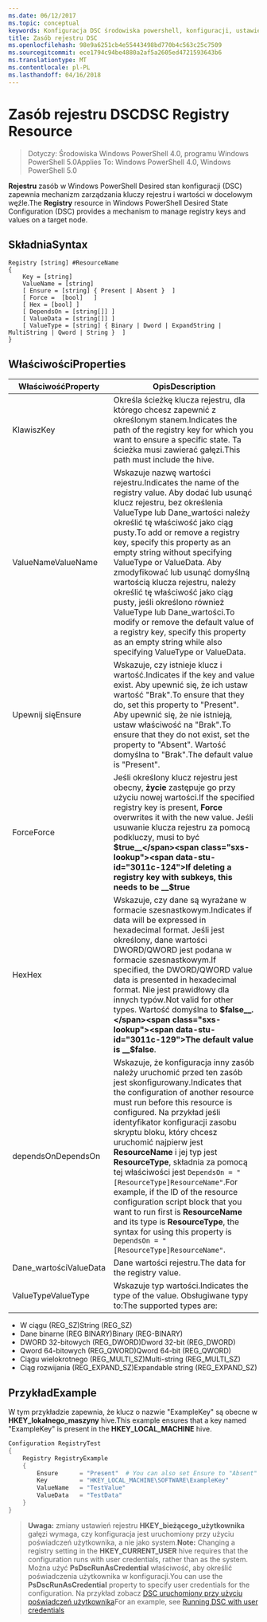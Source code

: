 ```yaml
---
ms.date: 06/12/2017
ms.topic: conceptual
keywords: Konfiguracja DSC środowiska powershell, konfiguracji, ustawienia
title: Zasób rejestru DSC
ms.openlocfilehash: 98e9a6251cb4e55443498bd770b4c563c25c7509
ms.sourcegitcommit: ece1794c94be4880a2af5a2605ed4721593643b6
ms.translationtype: MT
ms.contentlocale: pl-PL
ms.lasthandoff: 04/16/2018
---
```

# <a name="dsc-registry-resource"></a><span data-ttu-id="3011c-103">Zasób rejestru DSC</span><span class="sxs-lookup"><span data-stu-id="3011c-103">DSC Registry Resource</span></span>

> <span data-ttu-id="3011c-104">Dotyczy: Środowiska Windows PowerShell 4.0, programu Windows PowerShell 5.0</span><span class="sxs-lookup"><span data-stu-id="3011c-104">Applies To: Windows PowerShell 4.0, Windows PowerShell 5.0</span></span>

<span data-ttu-id="3011c-105">**Rejestru** zasób w Windows PowerShell Desired stan konfiguracji (DSC) zapewnia mechanizm zarządzania kluczy rejestru i wartości w docelowym węźle.</span><span class="sxs-lookup"><span data-stu-id="3011c-105">The **Registry** resource in Windows PowerShell Desired State Configuration (DSC) provides a mechanism to manage registry keys and values on a target node.</span></span>

## <a name="syntax"></a><span data-ttu-id="3011c-106">Składnia</span><span class="sxs-lookup"><span data-stu-id="3011c-106">Syntax</span></span>

```
Registry [string] #ResourceName
{
    Key = [string]
    ValueName = [string]
    [ Ensure = [string] { Present | Absent }  ]
    [ Force =  [bool]   ]
    [ Hex = [bool] ]
    [ DependsOn = [string[]] ]
    [ ValueData = [string[]] ]
    [ ValueType = [string] { Binary | Dword | ExpandString | MultiString | Qword | String }  ]
}
```

## <a name="properties"></a><span data-ttu-id="3011c-107">Właściwości</span><span class="sxs-lookup"><span data-stu-id="3011c-107">Properties</span></span>
|  <span data-ttu-id="3011c-108">Właściwość</span><span class="sxs-lookup"><span data-stu-id="3011c-108">Property</span></span>  |  <span data-ttu-id="3011c-109">Opis</span><span class="sxs-lookup"><span data-stu-id="3011c-109">Description</span></span>   |
|---|---|
| <span data-ttu-id="3011c-110">Klawisz</span><span class="sxs-lookup"><span data-stu-id="3011c-110">Key</span></span>| <span data-ttu-id="3011c-111">Określa ścieżkę klucza rejestru, dla którego chcesz zapewnić z określonym stanem.</span><span class="sxs-lookup"><span data-stu-id="3011c-111">Indicates the path of the registry key for which you want to ensure a specific state.</span></span> <span data-ttu-id="3011c-112">Ta ścieżka musi zawierać gałęzi.</span><span class="sxs-lookup"><span data-stu-id="3011c-112">This path must include the hive.</span></span>|
| <span data-ttu-id="3011c-113">ValueName</span><span class="sxs-lookup"><span data-stu-id="3011c-113">ValueName</span></span>| <span data-ttu-id="3011c-114">Wskazuje nazwę wartości rejestru.</span><span class="sxs-lookup"><span data-stu-id="3011c-114">Indicates the name of the registry value.</span></span> <span data-ttu-id="3011c-115">Aby dodać lub usunąć klucz rejestru, bez określenia ValueType lub Dane_wartości należy określić tę właściwość jako ciąg pusty.</span><span class="sxs-lookup"><span data-stu-id="3011c-115">To add or remove a registry key, specify this property as an empty string without specifying ValueType or ValueData.</span></span> <span data-ttu-id="3011c-116">Aby zmodyfikować lub usunąć domyślną wartością klucza rejestru, należy określić tę właściwość jako ciąg pusty, jeśli określono również ValueType lub Dane_wartości.</span><span class="sxs-lookup"><span data-stu-id="3011c-116">To modify or remove the default value of a registry key, specify this property as an empty string while also specifying ValueType or ValueData.</span></span>|
| <span data-ttu-id="3011c-117">Upewnij się</span><span class="sxs-lookup"><span data-stu-id="3011c-117">Ensure</span></span>| <span data-ttu-id="3011c-118">Wskazuje, czy istnieje klucz i wartość.</span><span class="sxs-lookup"><span data-stu-id="3011c-118">Indicates if the key and value exist.</span></span> <span data-ttu-id="3011c-119">Aby upewnić się, że ich ustaw wartość "Brak".</span><span class="sxs-lookup"><span data-stu-id="3011c-119">To ensure that they do, set this property to "Present".</span></span> <span data-ttu-id="3011c-120">Aby upewnić się, że nie istnieją, ustaw właściwość na "Brak".</span><span class="sxs-lookup"><span data-stu-id="3011c-120">To ensure that they do not exist, set the property to "Absent".</span></span> <span data-ttu-id="3011c-121">Wartość domyślna to "Brak".</span><span class="sxs-lookup"><span data-stu-id="3011c-121">The default value is "Present".</span></span>|
| <span data-ttu-id="3011c-122">Force</span><span class="sxs-lookup"><span data-stu-id="3011c-122">Force</span></span>| <span data-ttu-id="3011c-123">Jeśli określony klucz rejestru jest obecny, __życie__ zastępuje go przy użyciu nowej wartości.</span><span class="sxs-lookup"><span data-stu-id="3011c-123">If the specified registry key is present, __Force__ overwrites it with the new value.</span></span> <span data-ttu-id="3011c-124">Jeśli usuwanie klucza rejestru za pomocą podkluczy, musi to być __$true__</span><span class="sxs-lookup"><span data-stu-id="3011c-124">If deleting a registry key with subkeys, this needs to be __$true__</span></span>|
| <span data-ttu-id="3011c-125">Hex</span><span class="sxs-lookup"><span data-stu-id="3011c-125">Hex</span></span>| <span data-ttu-id="3011c-126">Wskazuje, czy dane są wyrażane w formacie szesnastkowym.</span><span class="sxs-lookup"><span data-stu-id="3011c-126">Indicates if data will be expressed in hexadecimal format.</span></span> <span data-ttu-id="3011c-127">Jeśli jest określony, dane wartości DWORD/QWORD jest podana w formacie szesnastkowym.</span><span class="sxs-lookup"><span data-stu-id="3011c-127">If specified, the DWORD/QWORD value data is presented in hexadecimal format.</span></span> <span data-ttu-id="3011c-128">Nie jest prawidłowy dla innych typów.</span><span class="sxs-lookup"><span data-stu-id="3011c-128">Not valid for other types.</span></span> <span data-ttu-id="3011c-129">Wartość domyślna to __$false__.</span><span class="sxs-lookup"><span data-stu-id="3011c-129">The default value is __$false__.</span></span>|
| <span data-ttu-id="3011c-130">dependsOn</span><span class="sxs-lookup"><span data-stu-id="3011c-130">DependsOn</span></span>| <span data-ttu-id="3011c-131">Wskazuje, że konfiguracja inny zasób należy uruchomić przed ten zasób jest skonfigurowany.</span><span class="sxs-lookup"><span data-stu-id="3011c-131">Indicates that the configuration of another resource must run before this resource is configured.</span></span> <span data-ttu-id="3011c-132">Na przykład jeśli identyfikator konfiguracji zasobu skryptu bloku, który chcesz uruchomić najpierw jest __ResourceName__ i jej typ jest __ResourceType__, składnia za pomocą tej właściwości jest `DependsOn = "[ResourceType]ResourceName"`.</span><span class="sxs-lookup"><span data-stu-id="3011c-132">For example, if the ID of the resource configuration script block that you want to run first is __ResourceName__ and its type is __ResourceType__, the syntax for using this property is `DependsOn = "[ResourceType]ResourceName"`.</span></span>|
| <span data-ttu-id="3011c-133">Dane_wartości</span><span class="sxs-lookup"><span data-stu-id="3011c-133">ValueData</span></span>| <span data-ttu-id="3011c-134">Dane wartości rejestru.</span><span class="sxs-lookup"><span data-stu-id="3011c-134">The data for the registry value.</span></span>|
| <span data-ttu-id="3011c-135">ValueType</span><span class="sxs-lookup"><span data-stu-id="3011c-135">ValueType</span></span>| <span data-ttu-id="3011c-136">Wskazuje typ wartości.</span><span class="sxs-lookup"><span data-stu-id="3011c-136">Indicates the type of the value.</span></span> <span data-ttu-id="3011c-137">Obsługiwane typy to:</span><span class="sxs-lookup"><span data-stu-id="3011c-137">The supported types are:</span></span>
<ul><li><span data-ttu-id="3011c-138">W ciągu (REG_SZ)</span><span class="sxs-lookup"><span data-stu-id="3011c-138">String (REG_SZ)</span></span></li>


<li><span data-ttu-id="3011c-139">Dane binarne (REG BINARY)</span><span class="sxs-lookup"><span data-stu-id="3011c-139">Binary (REG-BINARY)</span></span></li>


<li><span data-ttu-id="3011c-140">DWORD 32-bitowych (REG_DWORD)</span><span class="sxs-lookup"><span data-stu-id="3011c-140">Dword 32-bit (REG_DWORD)</span></span></li>


<li><span data-ttu-id="3011c-141">Qword 64-bitowych (REG_QWORD)</span><span class="sxs-lookup"><span data-stu-id="3011c-141">Qword 64-bit (REG_QWORD)</span></span></li>


<li><span data-ttu-id="3011c-142">Ciągu wielokrotnego (REG_MULTI_SZ)</span><span class="sxs-lookup"><span data-stu-id="3011c-142">Multi-string (REG_MULTI_SZ)</span></span></li>


<li><span data-ttu-id="3011c-143">Ciąg rozwijania (REG_EXPAND_SZ)</span><span class="sxs-lookup"><span data-stu-id="3011c-143">Expandable string (REG_EXPAND_SZ)</span></span></li></ul>

## <a name="example"></a><span data-ttu-id="3011c-144">Przykład</span><span class="sxs-lookup"><span data-stu-id="3011c-144">Example</span></span>
<span data-ttu-id="3011c-145">W tym przykładzie zapewnia, że klucz o nazwie "ExampleKey" są obecne w **HKEY\_lokalnego\_maszyny** hive.</span><span class="sxs-lookup"><span data-stu-id="3011c-145">This example ensures that a key named "ExampleKey" is present in the **HKEY\_LOCAL\_MACHINE** hive.</span></span>
```powershell
Configuration RegistryTest
{
    Registry RegistryExample
    {
        Ensure      = "Present"  # You can also set Ensure to "Absent"
        Key         = "HKEY_LOCAL_MACHINE\SOFTWARE\ExampleKey"
        ValueName   = "TestValue"
        ValueData   = "TestData"
    }
}
```

><span data-ttu-id="3011c-146">**Uwaga:** zmiany ustawień rejestru **HKEY\_bieżącego\_użytkownika** gałęzi wymaga, czy konfiguracja jest uruchomiony przy użyciu poświadczeń użytkownika, a nie jako system.</span><span class="sxs-lookup"><span data-stu-id="3011c-146">**Note:** Changing a registry setting in the **HKEY\_CURRENT\_USER** hive requires that the configuration runs with user credentials, rather than as the system.</span></span>
><span data-ttu-id="3011c-147">Można użyć **PsDscRunAsCredential** właściwość, aby określić poświadczenia użytkownika w konfiguracji.</span><span class="sxs-lookup"><span data-stu-id="3011c-147">You can use the **PsDscRunAsCredential** property to specify user credentials for the configuration.</span></span> <span data-ttu-id="3011c-148">Na przykład zobacz [DSC uruchomiony przy użyciu poświadczeń użytkownika](runAsUser.md)</span><span class="sxs-lookup"><span data-stu-id="3011c-148">For an example, see [Running DSC with user credentials](runAsUser.md)</span></span>
